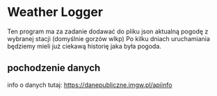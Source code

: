 # Weather Logger

Ten program ma za zadanie dodawać do pliku json aktualną pogodę z wybranej stacji (domyślnie gorzów wlkp)
Po kilku dniach uruchamiania będziemy mieli już ciekawą historię jaka była  pogoda.

## pochodzenie danych

info o danych tutaj: https://danepubliczne.imgw.pl/apiinfo